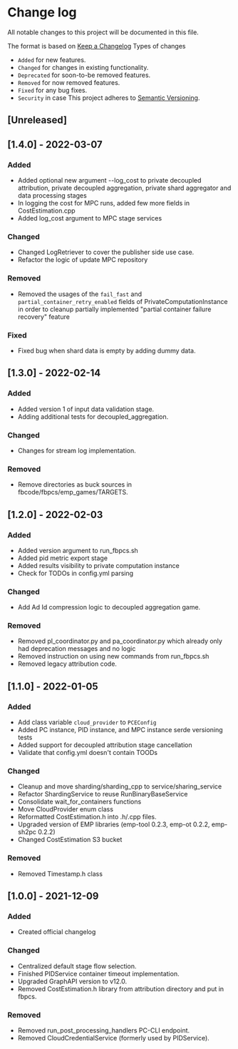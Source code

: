 # Change log
All notable changes to this project will be documented in this file.

The format is based on [Keep a Changelog](https://keepachangelog.com/en/1.0.0/)
Types of changes
  - `Added` for new features.
  - `Changed` for changes in existing functionality.
  - `Deprecated` for soon-to-be removed features.
  - `Removed` for now removed features.
  - `Fixed` for any bug fixes.
  - `Security` in case
This project adheres to [Semantic Versioning](https://semver.org/spec/v2.0.0.html).

## [Unreleased]

## [1.4.0] - 2022-03-07
### Added
  - Added optional new argument --log_cost to private decoupled attribution, private decoupled aggregation, private shard aggregator and data processing stages
  - In logging the cost for MPC runs, added few more fields in CostEstimation.cpp
  - Added log_cost argument to MPC stage services

### Changed
  - Changed LogRetriever to cover the publisher side use case.
  - Refactor the logic of update MPC repository

### Removed
  - Removed the usages of the `fail_fast` and `partial_container_retry_enabled` fields of PrivateComputationInstance in order to cleanup partially implemented "partial container failure recovery" feature

### Fixed
  - Fixed bug when shard data is empty by adding dummy data.

## [1.3.0] - 2022-02-14
### Added
  - Added version 1 of input data validation stage.
  - Adding additional tests for decoupled_aggregation.

### Changed
  - Changes for stream log implementation.

### Removed
  - Remove directories as buck sources in fbcode/fbpcs/emp_games/TARGETS.

## [1.2.0] - 2022-02-03
### Added
  - Added version argument to run_fbpcs.sh
  - Added pid metric export stage
  - Added results visibility to private computation instance
  - Check for TODOs in config.yml parsing

### Changed
- Add Ad Id compression logic to decoupled aggregation game.

### Removed
  - Removed pl_coordinator.py and pa_coordinator.py which already only had deprecation messages and no logic
  - Removed instruction on using new commands from run_fbpcs.sh
  - Removed legacy attribution code.

## [1.1.0] - 2022-01-05
### Added
  - Add class variable `cloud_provider` to `PCEConfig`
  - Added PC instance, PID instance, and MPC instance serde versioning tests
  - Added support for decoupled attribution stage cancellation
  - Validate that config.yml doesn't contain TOODs

### Changed
  - Cleanup and move sharding/sharding_cpp to service/sharing_service
  - Refactor ShardingService to reuse RunBinaryBaseService
  - Consolidate wait_for_containers functions
  - Move CloudProvider enum class
  - Reformatted CostEstimation.h into .h/.cpp files.
  - Upgraded version of EMP libraries (emp-tool 0.2.3, emp-ot 0.2.2, emp-sh2pc 0.2.2)
  - Changed CostEstimation S3 bucket

### Removed
  - Removed Timestamp.h class

## [1.0.0] - 2021-12-09
### Added
  - Created official changelog

### Changed
  - Centralized default stage flow selection.
  - Finished PIDService container timeout implementation.
  - Upgraded GraphAPI version to v12.0.
  - Removed CostEstimation.h library from attribution directory and put in fbpcs.

### Removed
  - Removed run_post_processing_handlers PC-CLI endpoint.
  - Removed CloudCredentialService (formerly used by PIDService).

